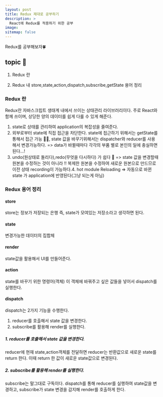 ```yaml
---
layout: post
title: Redux 제대로 공부하기
description: >
  React에 Redux를 적용하기 위한 공부 
image:
sitemap: false
---
```


Redux를 공부해보자🍀

## topic 🚀

1. Redux 란

2. Redux 내 store,state,action,dispatch,subscribe,getState 용어 정리

### Redux 란

Redux란 자바스크립트 생태계 내에서 쓰이는 상태관리 라이브러리이다. 주로 React와 함께 쓰이며, 상당한 양의 데이터를 쉽게 다룰 수 있게 해준다.

1. state로 상태를 관리하여 application의 복잡성을 줄여준다.
2. 외부로부터 state에 직접 접근을 차단한다. state에 접근하기 위해서는 getState를 통해서 접근 가능 🙆‍♀️, state 값을 바꾸기위해서는 dispatcher와 reducer를 사용해서 변경가능하다. => data가 바뀔때마다 각각의 부품 별로 본인의 일에 충실하면 된다...!
3. undo(원상태로 돌리다),redo(무엇을 다시하다) 가 쉽다 👏 => state 값을 변경할때 원본을 수정하는 것이 아니라 ‼ 복제한 원본을 수정하여 새로운 원본으로 만드므로 이전 상태 recording이 가능하다.4. hot module Reloading => 자동으로 바뀐 state 가 application에 반영된다(그냥 되는게 아님)

### Redux 용어 정리

#### store

store는 정보가 저장되는 은행 즉, state가 모여있는 저장소라고 생각하면 된다.

#### state

변경가능한 데이터의 집합체

#### render

state값을 활용해서 UI를 만들어준다.

#### action

state를 바꾸기 위한 명령어(객체)
이 객체에 바꿔주고 싶은 값들을 넣어서 dispatch를 실행한다.

#### dispatch

dispatch는 2가지 기능을 수행한다.

1. reducer를 호출해서 state 값을 변경한다.
2. subscribe를 활용해 render를 실행한다.

##### 1. reducer를 호출해서 state 값을 변경한다.

reducer에 현재 state,action객체를 전달하면 reducer는 반환값으로 새로운 state를 return 한다. 이때 return 한 값이 새로운 state값으로 변경된다.

##### 2. subscribe를 활용해 render를 실행한다.

subscribe는 말그대로 구독이다. dispatch를 통해 reducer를 실행하여 state값을 변경하고, subscribe가 state 변경을 감지해 render를 호출하게 한다.
